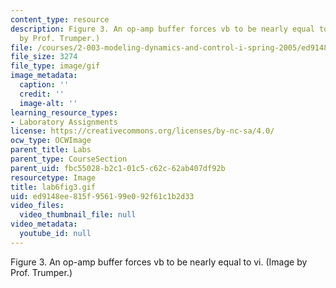 ```yaml
---
content_type: resource
description: Figure 3. An op-amp buffer forces vb to be nearly equal to vi. (Image
  by Prof. Trumper.)
file: /courses/2-003-modeling-dynamics-and-control-i-spring-2005/ed9148ee815f956199e092f61c1b2d33_lab6fig3.gif
file_size: 3274
file_type: image/gif
image_metadata:
  caption: ''
  credit: ''
  image-alt: ''
learning_resource_types:
- Laboratory Assignments
license: https://creativecommons.org/licenses/by-nc-sa/4.0/
ocw_type: OCWImage
parent_title: Labs
parent_type: CourseSection
parent_uid: fbc55028-b2c1-01c5-c62c-62ab407df92b
resourcetype: Image
title: lab6fig3.gif
uid: ed9148ee-815f-9561-99e0-92f61c1b2d33
video_files:
  video_thumbnail_file: null
video_metadata:
  youtube_id: null
---
```

Figure 3. An op-amp buffer forces vb to be nearly equal to vi. (Image by Prof. Trumper.)